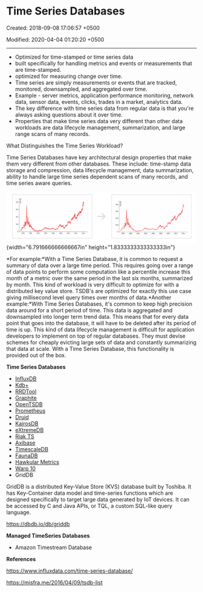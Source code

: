 # Time Series Databases

Created: 2018-09-08 17:06:57 +0500

Modified: 2020-04-04 01:20:20 +0500

---
-   Optimized for time-stamped or time series data
-   built specifically for handling metrics and events or measurements that are time-stamped.
-   optimized for measuring change over time.
-   Time series are simply measurements or events that are tracked, monitored, downsampled, and aggregated over time.
-   Example - server metrics, application performance monitoring, network data, sensor data, events, clicks, trades in a market, analytics data.
-   The key difference with time series data from regular data is that you're always asking questions about it over time.
-   Properties that make time series data very different than other data workloads are data lifecycle management, summarization, and large range scans of many records.



What Distinguishes the Time Series Workload?

Time Series Databases have key architectural design properties that make them very different from other databases. These include: time-stamp data storage and compression, data lifecycle management, data summarization, ability to handle large time series dependent scans of many records, and time series aware queries.



![Time Series Database Graph](media/Time-Series-Databases-image1.png){width="6.791666666666667in" height="1.8333333333333333in"}



*For example:*With a Time Series Database, it is common to request a summary of data over a large time period. This requires going over a range of data points to perform some computation like a percentile increase this month of a metric over the same period in the last six months, summarized by month. This kind of workload is very difficult to optimize for with a distributed key value store. TSDB's are optimized for exactly this use case giving millisecond level query times over months of data.*Another example:*With Time Series Databases, it's common to keep high precision data around for a short period of time. This data is aggregated and downsampled into longer term trend data. This means that for every data point that goes into the database, it will have to be deleted after its period of time is up. This kind of data lifecycle management is difficult for application developers to implement on top of regular databases. They must devise schemes for cheaply evicting large sets of data and constantly summarizing that data at scale. With a Time Series Database, this functionality is provided out of the box.



**Time Series Databases**
-   [InfluxDB](https://www.influxdata.com/)
-   [Kdb+](https://kx.com/discover/)
-   [RRDTool](https://oss.oetiker.ch/rrdtool/)
-   [Graphite](https://github.com/graphite-project/graphite-web)
-   [OpenTSDB](http://opentsdb.net/)
-   [Prometheus](https://prometheus.io/)
-   [Druid](http://druid.io/)
-   [KairosDB](https://github.com/kairosdb/kairosdb)
-   [eXtremeDB](http://www.mcobject.com/extremedbfamily.shtml)
-   [Riak TS](http://basho.com/products/riak-ts/)
-   [Axibase](https://axibase.com/products/axibase-time-series-database/)
-   [TimescaleDB](https://www.timescale.com/)
-   [FaunaDB](https://fauna.com/)
-   [Hawkular Metrics](http://www.hawkular.org/)
-   [Warp 10](http://www.warp10.io/)
-   GridDB

GridDB is a distributed Key-Value Store (KVS) database built by Toshiba. It has Key-Container data model and time-series functions which are designed specifically to target large data generated by IoT devices. It can be accessed by C and Java APIs, or TQL, a custom SQL-like query language.



<https://dbdb.io/db/griddb>



**Managed TimeSeries Databases**
-   Amazon Timestream Database



**References**

<https://www.influxdata.com/time-series-database/>

<https://misfra.me/2016/04/09/tsdb-list>

